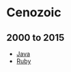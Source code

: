 # Cenozoic

## 2000 to 2015
* [Java](https://www.java.com/en/)
* [Ruby](https://www.ruby-lang.org/)

